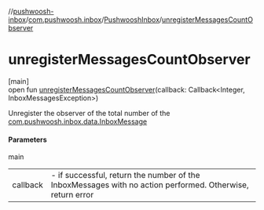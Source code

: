 //[pushwoosh-inbox](../../../index.md)/[com.pushwoosh.inbox](../index.md)/[PushwooshInbox](index.md)/[unregisterMessagesCountObserver](unregister-messages-count-observer.md)

# unregisterMessagesCountObserver

[main]\
open fun [unregisterMessagesCountObserver](unregister-messages-count-observer.md)(callback: Callback&lt;Integer, InboxMessagesException&gt;)

Unregister the observer of the total number of the [com.pushwoosh.inbox.data.InboxMessage](../../com.pushwoosh.inbox.data/-inbox-message/index.md)

#### Parameters

main

| | |
|---|---|
| callback | - if successful, return the number of the InboxMessages with no action performed. Otherwise, return error |
